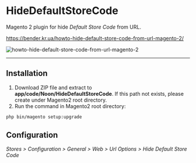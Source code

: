 # HideDefaultStoreCode

Magento 2 plugin for hide *Default Store Code* from URL.

<https://bender.kr.ua/howto-hide-default-store-code-from-url-magento-2/>

![howto-hide-default-store-code-from-url-magento-2](https://bender.kr.ua//content/images/2019/08/howto-hide-default-store-code-from-url-magento-2-1-1.png)

***

## Installation

1. Download ZIP file and extract to **app/code/Noon/HideDefaultStoreCode**. If this path not exists, please create under Magento2 root directory.
2. Run the command in Magento2 root directory:

```bash
php bin/magento setup:upgrade
```

## Configuration

*Stores > Configuration > General > Web > Url Options > Hide Default Store Code*
